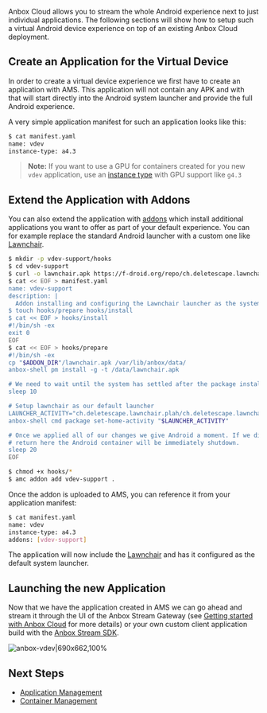 Anbox Cloud allows you to stream the whole Android experience next to just individual applications. The following sections will show how to setup such a virtual Android device experience on top of an existing Anbox Cloud deployment.

## Create an Application for the Virtual Device

In order to create a virtual device experience we first have to create an application with AMS. This application will not contain any APK and with that will start directly into the Android system launcher and provide the full Android experience. 

A very simple application manifest for such an application looks like this:

```bash
$ cat manifest.yaml
name: vdev
instance-type: a4.3
```

> **Note:** If you want to use a GPU for containers created for you new `vdev` application, use an [instance type](https://discourse.ubuntu.com/t/instances-types-reference/17764) with GPU support like `g4.3`

## Extend the Application with Addons

You can also extend the application with [addons](https://discourse.ubuntu.com/t/managing-addons/17759/2) which install additional applications you want to offer as part of your default experience. You can for example replace the standard Android launcher with a custom one like [Lawnchair](https://lawnchair.app/). 

```bash
$ mkdir -p vdev-support/hooks
$ cd vdev-support
$ curl -o lawnchair.apk https://f-droid.org/repo/ch.deletescape.lawnchair.plah_2001.apk
$ cat << EOF > manifest.yaml
name: vdev-support
description: |
  Addon installing and configuring the Lawnchair launcher as the systems default one
$ touch hooks/prepare hooks/install
$ cat << EOF > hooks/install
#!/bin/sh -ex
exit 0
EOF
$ cat << EOF > hooks/prepare
#!/bin/sh -ex
cp "$ADDON_DIR"/lawnchair.apk /var/lib/anbox/data/
anbox-shell pm install -g -t /data/lawnchair.apk

# We need to wait until the system has settled after the package installation
sleep 10

# Setup lawnchair as our default launcher
LAUNCHER_ACTIVITY="ch.deletescape.lawnchair.plah/ch.deletescape.lawnchair.Launcher"
anbox-shell cmd package set-home-activity "$LAUNCHER_ACTIVITY"

# Once we applied all of our changes we give Android a moment. If we directly
# return here the Android container will be immediately shutdown.
sleep 20
EOF

$ chmod +x hooks/*
$ amc addon add vdev-support .
``` 

Once the addon is uploaded to AMS, you can reference it from your application manifest:

```bash
$ cat manifest.yaml
name: vdev
instance-type: a4.3
addons: [vdev-support]
```

The application will now include the [Lawnchair](https://lawnchair.app/) and has it configured as the default system launcher.

## Launching the new Application

Now that we have the application created in AMS we can go ahead and stream it through the UI of the Anbox Stream Gateway (see [Getting started with Anbox Cloud](https://discourse.ubuntu.com/t/getting-started-with-anbox-cloud/17756) for more details) or your own custom client application build with the [Anbox Stream SDK](https://discourse.ubuntu.com/t/anbox-streaming-sdk/17783).

![anbox-vdev|690x662,100%](upload://aX9HNy8aMxJxSdZHJvtf4PHa3hH.png) 

## Next Steps

* [Application Management](https://discourse.ubuntu.com/t/managing-applications/17760)
* [Container Management](https://discourse.ubuntu.com/t/managing-containers/17763)
